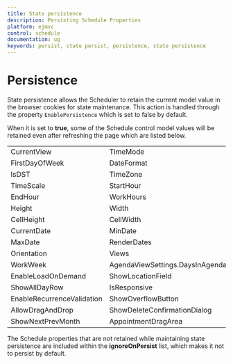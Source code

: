 ```yaml
---
title: State persistence
description: Persisting Schedule Properties
platform: ejmvc
control: schedule
documentation: ug
keywords: persist, state persist, persistence, state persistence 
---
```

# Persistence

State persistence allows the Scheduler to retain the current model value in the browser cookies for state maintenance. This action is handled through the property `EnablePersistence` which is set to false by default.

When it is set to **true**, some of the Schedule control model values will be retained even after refreshing the page which are listed below.

<table>
<tr>
<td>
CurrentView</td><td>
TimeMode</td></tr>
<tr>
<td>
FirstDayOfWeek</td><td>
DateFormat</td></tr>
<tr>
<td>
IsDST</td><td>
TimeZone</td></tr>
<tr>
<td>
TimeScale</td><td>
StartHour</td></tr>
<tr>
<td>
EndHour</td><td>
WorkHours</td></tr>
<tr>
<td>
Height</td><td>
Width</td></tr>
<tr>
<td>
CellHeight</td><td>
CellWidth</td></tr>
<tr>
<td>
CurrentDate</td><td>
MinDate</td></tr>
<tr>
<td>
MaxDate</td><td>
RenderDates</td></tr>
<tr>
<td>
Orientation</td><td>
Views</td></tr>
<tr>
<td>
WorkWeek</td><td>
AgendaViewSettings.DaysInAgenda</td></tr>
<tr>
<td>
EnableLoadOnDemand</td><td>
ShowLocationField</td></tr>
<tr>
<td>
ShowAllDayRow</td><td>
IsResponsive</td></tr>
<tr>
<td>
EnableRecurrenceValidation</td><td>
ShowOverflowButton</td></tr>
<tr>
<td>
AllowDragAndDrop</td><td>
ShowDeleteConfirmationDialog</td></tr>
<tr>
<td>
ShowNextPrevMonth</td><td>
AppointmentDragArea</td></tr>
</table>

The Schedule properties that are not retained while maintaining state persistence are included within the **ignoreOnPersist** list, which makes it not to persist by default.

